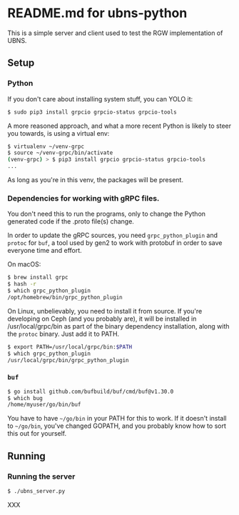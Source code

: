 # README.md for ubns-python

<!-- vscode-markdown-toc -->

<!-- vscode-markdown-toc-config
	numbering=false
	autoSave=true
	/vscode-markdown-toc-config -->
<!-- /vscode-markdown-toc -->

This is a simple server and client used to test the RGW implementation of
UBNS.

## Setup

### Python

If you don't care about installing system stuff, you can YOLO it:

```sh
$ sudo pip3 install grpcio grpcio-status grpcio-tools
```

A more reasoned approach, and what a more recent Python is likely to steer you
towards, is using a virtual env:

```sh
$ virtualenv ~/venv-grpc
$ source ~/venv-grpc/bin/activate
(venv-grpc) > $ pip3 install grpcio grpcio-status grpcio-tools
...
```

As long as you're in this venv, the packages will be present.


### Dependencies for working with gRPC files.

You don't need this to run the programs, only to change the Python generated
code if the .proto file(s) change.

In order to update the gRPC sources, you need `grpc_python_plugin` and
`protoc` for `buf`, a tool used by gen2 to work with protobuf in order to save
everyone time and effort.

On macOS:

```sh
$ brew install grpc
$ hash -r
$ which grpc_python_plugin
/opt/homebrew/bin/grpc_python_plugin
```

On Linux, unbelievably, you need to install it from source. If you're
developing on Ceph (and you probably are), it will be installed in
/usr/local/grpc/bin as part of the binary dependency installation, along with
the `protoc` binary. Just add it to PATH.

```sh
$ export PATH=/usr/local/grpc/bin:$PATH
$ which grpc_python_plugin
/usr/local/grpc/bin/grpc_python_plugin
```

### `buf`

```sh
$ go install github.com/bufbuild/buf/cmd/buf@v1.30.0
$ which bug
/home/myuser/go/bin/buf
```

You have to have `~/go/bin` in your PATH for this to work. If it doesn't
install to `~/go/bin`, you've changed GOPATH, and you probably know how to
sort this out for yourself.

## Running

### Running the server

```sh
$ ./ubns_server.py
```

XXX
